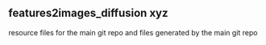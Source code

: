 
## features2images_diffusion xyz

resource files for the main git repo and files generated by the main git repo
